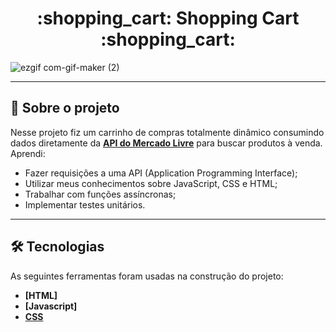 <h1 align="center">:shopping_cart: Shopping Cart :shopping_cart:</h1>

![ezgif com-gif-maker (2)](https://user-images.githubusercontent.com/94488292/202553416-7c878fce-831a-44da-ae7f-95fc181b38c3.gif)

---

## 📰 Sobre o projeto

Nesse projeto fiz um carrinho de compras totalmente dinâmico consumindo dados diretamente da **[API do Mercado Livre](https://developers.mercadolivre.com.br/pt_br/itens-e-buscas)** para buscar produtos à venda. Aprendi:

 - Fazer requisições a uma API (Application Programming Interface);
 - Utilizar meus conhecimentos sobre JavaScript, CSS e HTML;
 - Trabalhar com funções assíncronas;
 - Implementar testes unitários.

---

## 🛠 Tecnologias

As seguintes ferramentas foram usadas na construção do projeto:
-  **[HTML]**
-  **[Javascript]**
-  **[CSS](https://developer.mozilla.org/pt-BR/docs/Web/CSS)**
